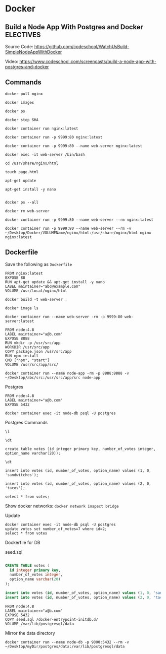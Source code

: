 # Docker

## Build a Node App With Postgres and Docker ELECTIVES

Source Code: https://github.com/codeschool/WatchUsBuild-SimpleNodeAppWithDocker

Video: https://www.codeschool.com/screencasts/build-a-node-app-with-postgres-and-docker


## Commands

```
docker pull nginx

docker images

docker ps

docker stop SHA

docker container run nginx:latest

docker container run -p 9999:80 nginx:latest

docker container run -p 9999:80 --name web-server nginx:latest

docker exec -it web-server /bin/bash

cd /usr/share/nginx/html

touch page.html

apt-get update

apt-get install -y nano


docker ps --all

docker rm web-server

docker container run -p 9999:80 --name web-server --rm nginx:latest

docker container run -p 9999:80 --name web-server --rm -v ~/Desktop/Docker/VOLUMEName/nginx/html:/usr/share/nginx/html nginx nginx:latest
```


## Dockerfile
Save the following as `Dockerfile`

```
FROM nginx:latest
EXPOSE 80
RUN apt-get update && apt-get install -y nano
LABEL maintainer="abc@example.com"
VOLUME /usr/local/nginx/html
```

`docker build -t web-server .`

`docker image ls`

`docker container run --name web-server -rm -p 9999:80 web-server:latest`


```
FROM node:4.8
LABEL maintainer="a@b.com"
EXPOSE 8888
RUN mkdir -p /usr/src/app
WORKDIR /usr/src/app
COPY package.json /usr/src/app
RUN npm install
CMD ["npm", "start"]
VOLUME /usr/src/app/src/
```

`docker container run --name node-app -rm -p 8888:8888 -v ~/Desktop/abc/src:/usr/src/app/src node-app`

Postgres

```
FROM node:4.8
LABEL maintainer="a@b.com"
EXPOSE 5432
```

`docker container exec -it node-db psql -U postgres`

Postgres Commands

```
\l

\dt

create table votes (id integer primary key, number_of_votes integer, option_name varchar(20));

\dt

insert into votes (id, number_of_votes, option_name) values (1, 0, 'sandwitches');

insert into votes (id, number_of_votes, option_name) values (2, 0, 'tacos');

select * from votes;

```

Show docker networks: `docker network inspect bridge`

Update

```
docker container exec -it node-db psql -U postgres
update votes set number_of_votes=7 where id=2;
select * from votes
```

Dockerfile for DB


seed.sql
```sql

CREATE TABLE votes (
  id integer primary key,
  number_of_votes integer,
  option_name varchar(20)
);

insert into votes (id, number_of_votes, option_name) values (1, 0, 'sandwitches');
insert into votes (id, number_of_votes, option_name) values (2, 0, 'tacos');
```

```
FROM node:4.8
LABEL maintainer="a@b.com"
EXPOSE 5432
COPY seed.sql /docker-entrypoint-initdb.d/
VOLUME /var/lib/postgresql/data
```

Mirror the data directory

`docker container run --name node-db -p 9000:5432 --rm -v ~/Desktop/myDir/postgres/data:/var/lib/postgresql/data `

